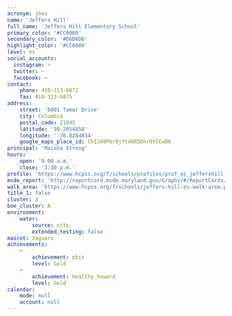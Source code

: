 ```yaml
---
acronym: jhes
name: 'Jeffers Hill'
full_name: 'Jeffers Hill Elementary School'
primary_color: '#CC0000'
secondary_color: '#D6D6D6'
highlight_color: '#CC0000'
level: es
social_accounts:
  instagram: ~
  twitter: ~
  facebook: ~
contact:
    phone: 410-313-6872
    fax: 410-313-6875
address:
    street: '6001 Tamar Drive'
    city: Columbia
    postal_code: 21045
    latitude: '39.2054858'
    longitude: '-76.8284834'
    google_maps_place_id: ChIJ49Pbr9jft4kR5DhrOtCCwB8
principal: 'Maisha Strong'
hours:
    open: '9:00 a.m.'
    close: '3:30 p.m.'
profile: 'https://www.hcpss.org/f/schools/profiles/prof_es_jeffershill.pdf'
msde_report: 'http://reportcard.msde.maryland.gov/Graphs/#/ReportCards/ReportCardSchool/1//1/13/0613/'
walk_area: 'https://www.hcpss.org/f/schools/jeffers-hill-es-walk-area.pdf'
title_1: false
cluster: 3
boe_cluster: A
environment:
    water:
        source: city
        extended_testing: false
mascot: Jaguars
achievements:
    -
        achievement: pbis
        level: Gold
    -
        achievement: healthy_howard
        level: Gold
calendar:
    mode: null
    account: null
---
```

